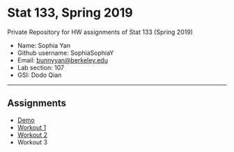 # Stat 133, Spring 2019

Private Repository for HW assignments of Stat 133 (Spring 2019)

- Name: Sophia Yan
- Github username: SophiaSophiaY
- Email: bunnyyan@berkeley.edu
- Lab section: 107
- GSI: Dodo Qian

-----

## Assignments

- [Demo](demo)
- [Workout 1](https://github.com/stat133-sp19/hw-stat133-SophiaSophiaY/tree/master/Stat133%20Workout01)
- [Workout 2](https://github.com/stat133-sp19/hw-stat133-SophiaSophiaY/tree/master/Stat133%20Workout02)
- Workout 3


